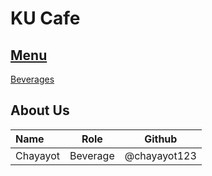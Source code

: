 # KU Cafe

## [Menu](Menu.md)

[Beverages](/Menu.md#beverages)

## About Us

| Name      | Role      | Github          |
|:----------|-----------|-----------------|
| Chayayot  | Beverage  | @chayayot123    |